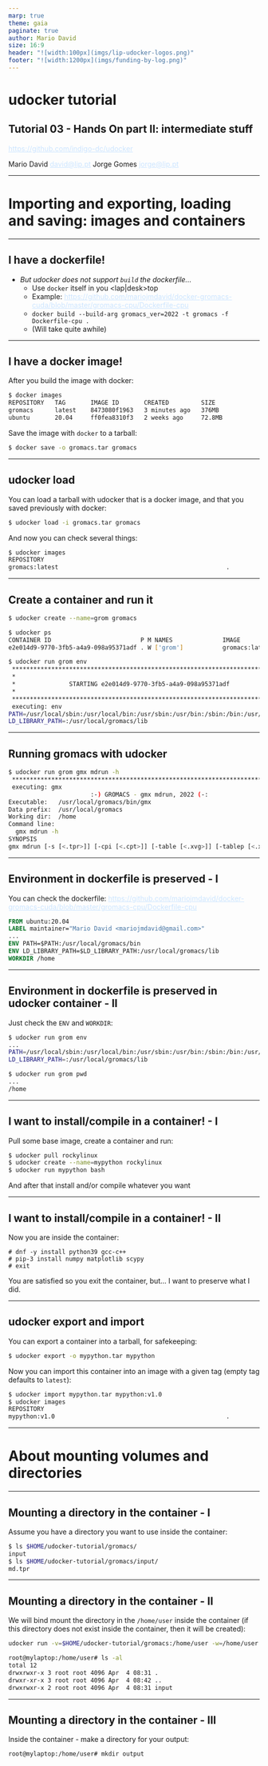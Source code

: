 ```yaml
---
marp: true
theme: gaia
paginate: true
author: Mario David
size: 16:9
header: "![width:100px](imgs/lip-udocker-logos.png)"
footer: "![width:1200px](imgs/funding-by-log.png)"
---
```


<style>
    section{
        background: #29303B;
        color: white;
    }
    a:link {
        color: #CCE5FF;
        background-color: transparent;
        text-decoration: underline;
    }
    a:visited {
        color: #CCE5FF;
        background-color: transparent;
        text-decoration: underline;
    }
</style>

<!-- _class: lead -->

# udocker tutorial

## Tutorial 03 - Hands On part II: intermediate stuff

<https://github.com/indigo-dc/udocker>

Mario David <david@lip.pt>
Jorge Gomes <jorge@lip.pt>

---

<!-- _class: lead -->

# Importing and exporting, loading and saving: images and containers

---

## I have a dockerfile!

* *But udocker does not support `build` the dockerfile...*
  * Use `docker` itself in you <lap|desk>top
  * Example: <https://github.com/mariojmdavid/docker-gromacs-cuda/blob/master/gromacs-cpu/Dockerfile-cpu>
  * `docker build --build-arg gromacs_ver=2022 -t gromacs -f Dockerfile-cpu .`
  * (Will take quite awhile)

---

## I have a docker image!

After you build the image with docker:

```bash
$ docker images
REPOSITORY   TAG       IMAGE ID       CREATED         SIZE
gromacs      latest    8473080f1963   3 minutes ago   376MB
ubuntu       20.04     ff0fea8310f3   2 weeks ago     72.8MB
```

Save the image with `docker` to a tarball:

```bash
$ docker save -o gromacs.tar gromacs
```

---

## udocker load

You can load a tarball with udocker that is a docker image, and that you saved previously with docker:

```bash
$ udocker load -i gromacs.tar gromacs
```

And now you can check several things:

```bash
$ udocker images
REPOSITORY
gromacs:latest                                               .

```

---

## Create a container and run it

```bash
$ udocker create --name=grom gromacs

$ udocker ps
CONTAINER ID                         P M NAMES              IMAGE               
e2e014d9-9770-3fb5-a4a9-098a95371adf . W ['grom']           gromacs:latest      

$ udocker run grom env
 ****************************************************************************** 
 *                                                                            * 
 *               STARTING e2e014d9-9770-3fb5-a4a9-098a95371adf                * 
 *                                                                            * 
 ****************************************************************************** 
 executing: env
PATH=/usr/local/sbin:/usr/local/bin:/usr/sbin:/usr/bin:/sbin:/bin:/usr/local/gromacs/bin
LD_LIBRARY_PATH=:/usr/local/gromacs/lib
```

---

## Running gromacs with udocker

```bash
$ udocker run grom gmx mdrun -h
 ****************************************************************************** 
 executing: gmx
                       :-) GROMACS - gmx mdrun, 2022 (-:
Executable:   /usr/local/gromacs/bin/gmx
Data prefix:  /usr/local/gromacs
Working dir:  /home
Command line:
  gmx mdrun -h
SYNOPSIS
gmx mdrun [-s [<.tpr>]] [-cpi [<.cpt>]] [-table [<.xvg>]] [-tablep [<.xvg>]]
```

---

## Environment in dockerfile is preserved - I

You can check the dockerfile: <https://github.com/mariojmdavid/docker-gromacs-cuda/blob/master/gromacs-cpu/Dockerfile-cpu>

```dockerfile
FROM ubuntu:20.04
LABEL maintainer="Mario David <mariojmdavid@gmail.com>"
...
ENV PATH=$PATH:/usr/local/gromacs/bin
ENV LD_LIBRARY_PATH=$LD_LIBRARY_PATH:/usr/local/gromacs/lib
WORKDIR /home
```

---

## Environment in dockerfile is preserved in udocker container - II

Just check the `ENV` and `WORKDIR`:

```bash
$ udocker run grom env
...
PATH=/usr/local/sbin:/usr/local/bin:/usr/sbin:/usr/bin:/sbin:/bin:/usr/local/gromacs/bin
LD_LIBRARY_PATH=:/usr/local/gromacs/lib

$ udocker run grom pwd
...
/home
```

---

## I want to install/compile in a container! - I

Pull some base image, create a container and run:

```bash
$ udocker pull rockylinux
$ udocker create --name=mypython rockylinux
$ udocker run mypython bash
```

And after that install and/or compile whatever you want

---

## I want to install/compile in a container! - II

Now you are inside the container:

```prompt
# dnf -y install python39 gcc-c++
# pip-3 install numpy matplotlib scypy
# exit
```

You are satisfied so you exit the container, but... I want to preserve what I did.

---

## udocker export and import

You can export a container into a tarball, for safekeeping:

```bash
$ udocker export -o mypython.tar mypython
```

Now you can import this container into an image with a given tag (empty tag defaults to `latest`):

```bash
$ udocker import mypython.tar mypython:v1.0
$ udocker images
REPOSITORY
mypython:v1.0                                                .
```

---

<!-- _class: lead -->

# About mounting volumes and directories

---

## Mounting a directory in the container - I

Assume you have a directory you want to use inside the container:

```bash
$ ls $HOME/udocker-tutorial/gromacs/
input
$ ls $HOME/udocker-tutorial/gromacs/input/
md.tpr
```

---

## Mounting a directory in the container - II

We will bind mount the directory in the `/home/user` inside the container (if this directory does not exist inside the container, then it will be created):

```bash
udocker run -v=$HOME/udocker-tutorial/gromacs:/home/user -w=/home/user grom /bin/bash
```

```bash
root@mylaptop:/home/user# ls -al
total 12
drwxrwxr-x 3 root root 4096 Apr  4 08:31 .
drwxr-xr-x 3 root root 4096 Apr  4 08:42 ..
drwxrwxr-x 2 root root 4096 Apr  4 08:31 input
```

---

## Mounting a directory in the container - III

Inside the container - make a directory for your output:

```bash
root@mylaptop:/home/user# mkdir output
```
